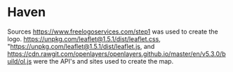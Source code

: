 # Haven
Sources
https://www.freelogoservices.com/step1 was used to create the logo.
https://unpkg.com/leaflet@1.5.1/dist/leaflet.css, "https://unpkg.com/leaflet@1.5.1/dist/leaflet.js, and https://cdn.rawgit.com/openlayers/openlayers.github.io/master/en/v5.3.0/build/ol.js were the API's and sites used to create the map.

